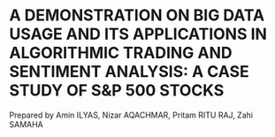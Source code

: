 # A DEMONSTRATION ON BIG DATA USAGE AND ITS APPLICATIONS IN ALGORITHMIC TRADING AND  SENTIMENT ANALYSIS: A CASE STUDY OF S&P 500 STOCKS
Prepared by Amin ILYAS, Nizar AQACHMAR, Pritam RITU RAJ, Zahi SAMAHA
